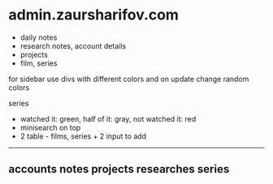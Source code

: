 # admin.zaursharifov.com

- daily notes
- research notes, account details
- projects
- film, series

for sidebar use divs with different colors and on update change random colors


series 
- watched it: green, half of it: gray, not watched it: red
- minisearch on top
- 2 table - films, series + 2 input to add


---
accounts
notes
projects
researches
series
--------
